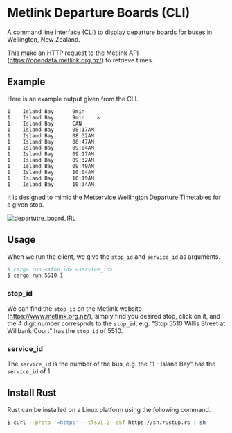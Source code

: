 # Metlink Departure Boards (CLI)

A command line interface (CLI) to display departure boards for buses in Wellington, New Zealand. 

This make an HTTP request to the Metlink API (https://opendata.metlink.org.nz/) to retrieve times. 

## Example 

Here is an example output given from the CLI. 

```
1    Island Bay      9min
1    Island Bay      9min    ♿
1    Island Bay      CAN
1    Island Bay      08:17AM
1    Island Bay      08:32AM
1    Island Bay      08:47AM
1    Island Bay      09:04AM
1    Island Bay      09:17AM
1    Island Bay      09:32AM
1    Island Bay      09:49AM
1    Island Bay      10:04AM
1    Island Bay      10:19AM
1    Island Bay      10:34AM
````

It is designed to mimic the Metservice Wellington Departure Timetables for a given stop. 

![departutre_board_IRL](https://user-images.githubusercontent.com/18411037/197334859-fb8c2db0-f3b2-4d22-845a-0e310d66112b.jpg)

## Usage

When we run the client, we give the `stop_id` and `service_id` as arguments. 

```bash
# cargo run <stop_id> <service_id>
$ cargo run 5510 1 
```

### stop_id 

We can find the `stop_id` on the Metlink website (https://www.metlink.org.nz/), simply find you desired stop, click on it, and the 4 digit number correspnds to the `stop_id`, e.g. "Stop 5510 Willis Street at Willbank Court" has the `stop_id` of 5510.

### service_id 

The `service_id` is the number of the bus, e.g. the "1 - Island Bay" has the `service_id` of 1. 

## Install Rust 

Rust can be installed on a Linux platform using the following command. 

```bash 
$ curl --proto '=https' --tlsv1.2 -sSf https://sh.rustup.rs | sh
```




